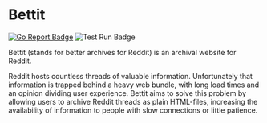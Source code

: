 # Bettit
[![Go Report Badge](https://goreportcard.com/badge/github.com/ilmari-h/bettit)](https://goreportcard.com/report/github.com/ilmari-h/bettit) ![Test Run Badge](https://github.com/ilmari-h/bettit/actions/workflows/go.yml/badge.svg) 

Bettit (stands for better archives for Reddit) is an archival website for Reddit.

Reddit hosts countless threads of valuable information.
Unfortunately that information is trapped behind a heavy web bundle, with long load times and an opinion dividing user experience.
Bettit aims to solve this problem by allowing users to archive Reddit threads as plain HTML-files,
increasing the availability of information to people with slow connections or little patience.

